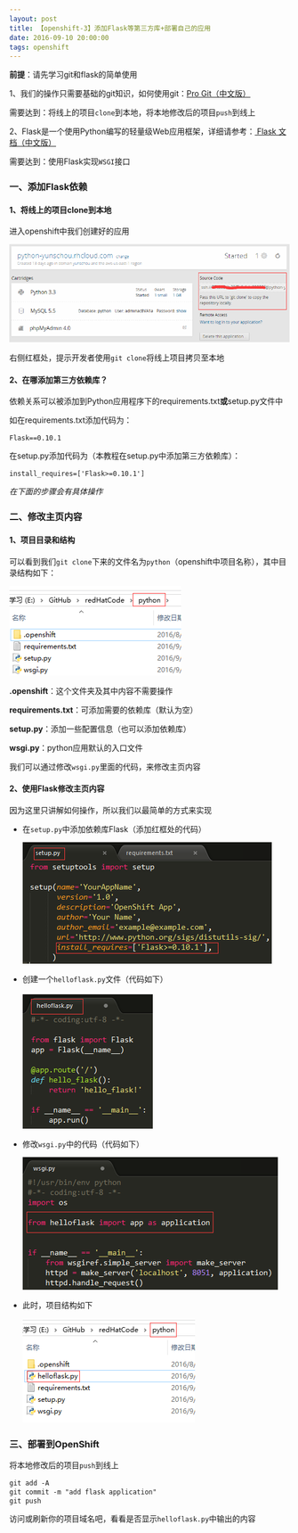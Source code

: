 ```yaml
---
layout: post
title: 【openshift-3】添加Flask等第三方库+部署自己的应用
date: 2016-09-10 20:00:00
tags: openshift
---
```


**前提**：请先学习git和flask的简单使用

1、我们的操作只需要基础的git知识，如何使用git：[Pro Git（中文版）](http://git.oschina.net/progit/)

需要达到：将线上的项目`clone`到本地，将本地修改后的项目`push`到线上

2、Flask是一个使用Python编写的轻量级Web应用框架，详细请参考：[ Flask 文档（中文版）](http://www.pythondoc.com/flask/index.html)

需要达到：使用Flask实现`WSGI`接口

### 一、添加Flask依赖

#### 1、将线上的项目clone到本地

进入openshift中我们创建好的应用

![img](/assets/images/2016/openshift-guide-3-1.png)

右侧红框处，提示开发者使用`git clone`将线上项目拷贝至本地

#### 2、在哪添加第三方依赖库？

依赖关系可以被添加到Python应用程序下的requirements.txt**或**setup.py文件中

如在requirements.txt添加代码为：

```
Flask==0.10.1
```

在setup.py添加代码为（本教程在setup.py中添加第三方依赖库）：

```
install_requires=['Flask>=0.10.1']
```

*在下面的步骤会有具体操作*

### 二、修改主页内容

#### 1、项目目录和结构

可以看到我们`git clone`下来的文件名为`python`（openshift中项目名称），其中目录结构如下：

![img](/assets/images/2016/openshift-guide-3-2.png)

**.openshift**：这个文件夹及其中内容不需要操作

**requirements.txt**：可添加需要的依赖库（默认为空）

**setup.py**：添加一些配置信息（也可以添加依赖库）

**wsgi.py**：python应用默认的入口文件

我们可以通过修改`wsgi.py`里面的代码，来修改主页内容

#### 2、使用Flask修改主页内容

因为这里只讲解如何操作，所以我们以最简单的方式来实现

* 在`setup.py`中添加依赖库Flask（添加红框处的代码）

  ![img](/assets/images/2016/openshift-guide-3-3.png)

* 创建一个`helloflask.py`文件（代码如下）

  ![img](/assets/images/2016/openshift-guide-3-4.png)

* 修改`wsgi.py`中的代码（代码如下）

  ![img](/assets/images/2016/openshift-guide-3-5.png)

* 此时，项目结构如下

  ![img](/assets/images/2016/openshift-guide-3-6.png)


### 三、部署到OpenShift

将本地修改后的项目`push`到线上

```
git add -A
git commit -m "add flask application"
git push
```

访问或刷新你的项目域名吧，看看是否显示`helloflask.py`中输出的内容



